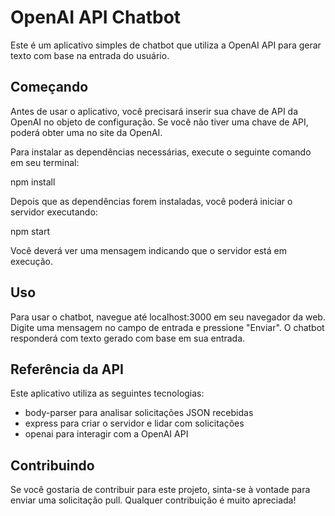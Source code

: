# OpenAI API Chatbot

Este é um aplicativo simples de chatbot que utiliza a OpenAI API para gerar texto com base na entrada do usuário.

## Começando
Antes de usar o aplicativo, você precisará inserir sua chave de API da OpenAI no objeto de configuração. Se você não tiver uma chave de API, poderá obter uma no site da OpenAI.

Para instalar as dependências necessárias, execute o seguinte comando em seu terminal:

npm install

Depois que as dependências forem instaladas, você poderá iniciar o servidor executando:

npm start

Você deverá ver uma mensagem indicando que o servidor está em execução.

## Uso
Para usar o chatbot, navegue até localhost:3000 em seu navegador da web. Digite uma mensagem no campo de entrada e pressione "Enviar". O chatbot responderá com texto gerado com base em sua entrada.

## Referência da API
Este aplicativo utiliza as seguintes tecnologias:

 - body-parser para analisar solicitações JSON recebidas
 - express para criar o servidor e lidar com solicitações
 - openai para interagir com a OpenAI API

## Contribuindo

Se você gostaria de contribuir para este projeto, sinta-se à vontade para enviar uma solicitação pull. Qualquer contribuição é muito apreciada!